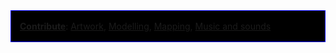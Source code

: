 <div style="padding:2px 1em 2px 1em; background-color:black; border:1px solid blue;">

**[Contribute](Contribute "wikilink")**: [Artwork](Artwork "wikilink"),
[Modelling](Modelling "wikilink"), [Mapping](Mapping "wikilink"), [Music
and sounds](Music_and_sounds "wikilink")

</div>